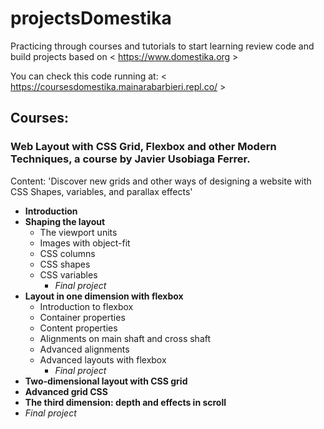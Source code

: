 # projectsDomestika
Practicing through courses and tutorials to start learning review code and build projects based on &lt; https://www.domestika.org &gt;

You can check this code running at: &lt; https://coursesdomestika.mainarabarbieri.repl.co/ &gt;

## Courses:
### Web Layout with CSS Grid, Flexbox and other Modern Techniques, a course by Javier Usobiaga Ferrer.

Content: 'Discover new grids and other ways of designing a website with CSS Shapes, variables, and parallax effects'
  - __Introduction__
  - __Shaping the layout__
    * The viewport units
    * Images with object-fit
    * CSS columns
    * CSS shapes
    * CSS variables
      * _Final project_
  - __Layout in one dimension with flexbox__
    * Introduction to flexbox
    * Container properties
    * Content properties
    * Alignments on main shaft and cross shaft
    * Advanced alignments
    * Advanced layouts with flexbox
        * _Final project_
  - __Two-dimensional layout with CSS grid__
  - __Advanced grid CSS__
  - __The third dimension: depth and effects in scroll__
  - _Final project_